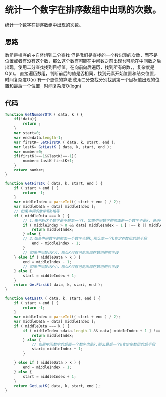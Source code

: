 # 统计一个数字在排序数组中出现的次数。

统计一个数字在排序数组中出现的次数。

## 思路

数组是排序的->自然想到二分查找
但是我们是查找的一个数出现的次数，而不是位置或者有没有这个数，那么这个数有可能在中间数之前出现也可能在中间数之后出现，使用二分查找找到目标值，在向前向后遍历，找到所有的数，，复杂度是O(n)。
直接遍历数组，判断前后的值是否相同，找到元素开始位置和结束位置，时间复杂度O(n)
有一个更快的算法
使用二分查找分别找到第一个目标值出现的位置和最后一个位置，时间复杂度O(logn)


## 代码

```js
function GetNumberOfK ( data, k ) {
	if(!data){
		return ;
	}
	var start=0;
	var end=data.length-1;
	var firstK= GetFirstK ( data, k, start, end );
	var lastK= GetLastK ( data, k, start, end );
	var number=0;
	if(firstK!==-1&&lastK!==-1){
		number= lastK-firstK+1;
	}
	return number;
}

function GetFirstK ( data, k, start, end ) {
	if ( start > end ) {
		return -1;
	}
	var middleIndex = parseInt(( start + end ) / 2);
	var middleData = data[ middleIndex ];
	// 如果中间的数字和k相等
	if ( middleData === k ) {
		// 1.先判断这个数字是不是第一个k，如果中间数字的前面的一个数字不是k，说明中间的这个数字就是第一个k
		if ( middleIndex > 0 && data[ middleIndex - 1 ] !== k || middleIndex === 0 ) {
			return middleIndex;
		} else {
		// 2.如果中间数字的前面一个数字也是k,那么第一个k肯定在数组的前半段
			end = middleIndex - 1;
		}
		// 如果中间数比K大，那么K只有可能出现在数组的前半段
	} else if ( middleData > k ) {
		end = middleIndex - 1;
		// 如果中间数比K小，那么K只有可能出现在数组的后半段
	} else {
		start = middleIndex + 1;
	}
	return GetFirstK( data, k, start, end );
}

function GetLastK ( data, k, start, end ) {
	if ( start > end ) {
		return -1;
	}
	var middleIndex = parseInt(( start + end ) / 2);
	var middleData = data[ middleIndex ];
	if ( middleData === k ) {
		if ( middleIndex <data.length-1 && data[ middleIndex + 1 ] !== k || middleIndex === data.length-1 ) {
			return middleIndex;
		} else {
			// 如果中间数字的后面一个数字也是k,那么最后一个k肯定在数组的后半段
			start= middleIndex + 1;
		}

	} else if ( middleData > k ) {
		end = middleIndex - 1;
	} else {
		start = middleIndex + 1;
	}
	return GetLastK( data, k, start, end );
}
```